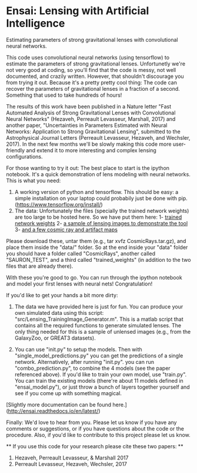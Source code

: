 # Ensai: Lensing with Artificial Intelligence 
Estimating parameters of strong gravitational lenses with convolutional neural networks.

This code uses convolutional neural networks (using tensorflow) to estimate the parameters of strong gravitational lenses. Unfortunetly we're not very good at coding, so you'll find that the code is messy, not well documented, and crazily written. However, that shouldn't discourage you from trying it out. Because it's a pretty pretty cool thing: The code can recover the parameters of gravitational lenses in a fraction of a second. Something that used to take hundreds of hours!


The results of this work have been published in a Nature letter "Fast Automated Analysis of Strong Gravitational Lenses with Convolutional Neural Networks" (Hezaveh, Perreault Levasseur, Marshall, 2017) and another paper, "Uncertainties in Parameters Estimated with Neural Networks: Application to Strong Gravitational Lensing", submitted to the Astrophysical Journal Letters (Perreault Levasseur, Hezaveh, and Wechsler, 2017). In the next few months we'll be slowly making this code more user-friendly and extend it to more interesting and complex lensing configurations.


For those wanting to try it out: The best place to start is the ipython notebook. It's a quick demonstration of lens modeling with neural networks. 
This is what you need:
1) A working version of python and tensorflow. This should be easy: a simple installation on your laptop could probabily just be done with pip. (https://www.tensorflow.org/install/)
2) The data: Unfortunately the files (specially the trained network weights) are too large to be hosted here. So we have put them here: 1-  [trained network weights](https://stanford.box.com/s/7wtkx1fr77156uec8h8apqm9my0aevpi) 2-  [a sample of lensing images to demonstrate the tool](https://stanford.box.com/s/tb2lpk824kee22ah3gz5b50trbp30vyx) 3-  [and a few cosmic ray and artifact maps](https://stanford.box.com/s/hn6l82pkmhm65xsls6g7tcjq63blj8v7)


Please download these, untar them (e.g., tar xvfz CosmicRays.tar.gz), and place them inside the "data/" folder. So at the end inside your "data" folder you should have a folder called "CosmicRays", another called "SAURON_TEST", and a third called "trained_weights" (in addition to the two files that are already there). 

With these you're good to go. You can run through the ipython notebook and model your first lenses with neural nets! Congratulation! 


 


If you'd like to get your hands a bit more dirty:
1) The data we have provided here is just for fun. You can produce your own simulated data using this script: "src/Lensing_TrainingImage_Generator.m". This is a matlab script that contains all the required functions to generate simulated lenses. The only thing needed for this is a sample of unlensed images (e.g., from the GalaxyZoo, or GREAT3 datasets). 

2) You can use "init.py" to setup the models. Then with "single_model_predictions.py" you can get the predictions of a single network. Alternatively, after running "init.py". you can run "combo_prediction.py", to combine the 4 models (see the paper referenced above). If you'd like to train your own model, use "train.py". You can train the existing models (there're about 11 models defined in "ensai_model.py"), or just throw a bunch of layers together yourself and see if you come up with something magical. 

[Slightly more documentation can be found here.] (http://ensai.readthedocs.io/en/latest/)

Finally: We'd love to hear from you. Please let us know if you have any comments or suggestions, or if you have questions about the code or the procedure. 
Also, if you'd like to contribute to this project please let us know.

** If you use this code for your research please cite these two papers: **

1) Hezaveh, Perreault Levasseur, & Marshall 2017 
2) Perreault Levasseur, Hezaveh, Wechsler, 2017 

